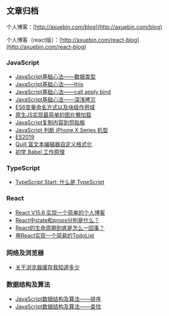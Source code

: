 ## 文章归档

个人博客：[http://axuebin.com/blog](http://axuebin.com/blog)

个人博客（react版）：[http://axuebin.com/react-blog](http://axuebin.com/react-blog)

### JavaScript

- [JavaScript基础心法——数据类型](https://github.com/axuebin/articles/issues/3)
- [JavaScript基础心法——this](https://github.com/axuebin/articles/issues/6)
- [JavaScript基础心法——call apply bind](https://github.com/axuebin/articles/issues/7)
- [JavaScript基础心法——深浅拷贝](https://github.com/axuebin/articles/issues/20)
- [ES6变量命名方式以及块级作用域](https://github.com/axuebin/articles/issues/8)
- [原生JS实现最简单的图片懒加载](https://github.com/axuebin/articles/issues/1)
- [JavaScript复制内容到剪贴板](https://github.com/axuebin/articles/issues/26)
- [JavaScript 判断 iPhone X Series 机型](https://github.com/axuebin/articles/issues/28)
- [ES2019](https://github.com/axuebin/articles/issues/29)
- [Quill 富文本编辑器自定义格式化](https://github.com/axuebin/articles/issues/30)
- [初学 Babel 工作原理](https://github.com/axuebin/articles/issues/31)

### TypeScript

- [TypeScript Start: 什么是 TypeScript](https://github.com/axuebin/articles/issues/32)

### React

- [React V15.6 实现一个简单的个人博客](https://github.com/axuebin/articles/issues/9)
- [React中state和props分别是什么？](https://github.com/axuebin/articles/issues/4)
- [React的生命周期到底是怎么一回事？](https://github.com/axuebin/articles/issues/5)
- [用React实现一个简易的TodoList](https://github.com/axuebin/articles/issues/2)

### 网络及浏览器

- [关于浏览器缓存我知道多少](https://github.com/axuebin/articles/issues/10)

### 数据结构及算法

- [JavaScript数据结构及算法——排序](https://github.com/axuebin/articles/issues/12)
- [JavaScript数据结构及算法——查找](https://github.com/axuebin/articles/issues/13)